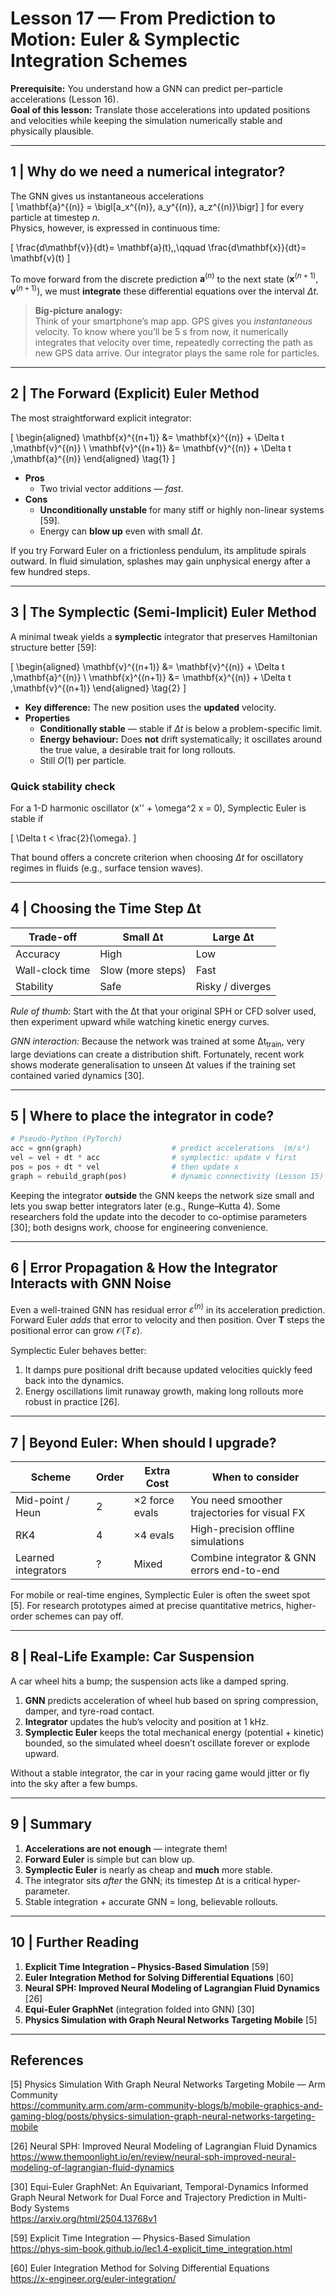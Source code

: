 # Lesson 17 — From Prediction to Motion: Euler & Symplectic Integration Schemes  

**Prerequisite:** You understand how a GNN can predict per–particle accelerations (Lesson 16).  
**Goal of this lesson:** Translate those accelerations into updated positions and velocities while keeping the simulation numerically stable and physically plausible.

---

## 1 | Why do we need a numerical integrator?

The GNN gives us instantaneous accelerations  
\[
\mathbf{a}^{(n)} = \bigl[a_x^{(n)}, a_y^{(n)}, a_z^{(n)}\bigr]
\]
for every particle at timestep $n$.  
Physics, however, is expressed in continuous time:

\[
\frac{d\mathbf{v}}{dt}= \mathbf{a}(t)\,,\qquad
\frac{d\mathbf{x}}{dt}= \mathbf{v}(t)
\]

To move forward from the discrete prediction $\mathbf{a}^{(n)}$ to the next state $(\mathbf{x}^{(n+1)},\mathbf{v}^{(n+1)})$, we must **integrate** these differential equations over the interval $\Delta t$.  

> **Big-picture analogy:**  
> Think of your smartphone’s map app. GPS gives you *instantaneous* velocity. To know where you’ll be 5 s from now, it numerically integrates that velocity over time, repeatedly correcting the path as new GPS data arrive. Our integrator plays the same role for particles.

---

## 2 | The Forward (Explicit) Euler Method

The most straightforward explicit integrator:

\[
\begin{aligned}
\mathbf{x}^{(n+1)} &= \mathbf{x}^{(n)} + \Delta t \,\mathbf{v}^{(n)} \\
\mathbf{v}^{(n+1)} &= \mathbf{v}^{(n)} + \Delta t \,\mathbf{a}^{(n)}
\end{aligned}
\tag{1}
\]

* **Pros**  
  * Two trivial vector additions — *fast*.  
* **Cons**  
  * **Unconditionally unstable** for many stiff or highly non-linear systems [59].  
  * Energy can **blow up** even with small $\Delta t$.

If you try Forward Euler on a frictionless pendulum, its amplitude spirals outward. In fluid simulation, splashes may gain unphysical energy after a few hundred steps.

---

## 3 | The Symplectic (Semi-Implicit) Euler Method

A minimal tweak yields a **symplectic** integrator that preserves Hamiltonian structure better [59]:

\[
\begin{aligned}
\mathbf{v}^{(n+1)} &= \mathbf{v}^{(n)} + \Delta t \,\mathbf{a}^{(n)} \\
\mathbf{x}^{(n+1)} &= \mathbf{x}^{(n)} + \Delta t \,\mathbf{v}^{(n+1)}
\end{aligned}
\tag{2}
\]

* **Key difference:** The new position uses the **updated** velocity.  
* **Properties**  
  * **Conditionally stable** — stable if $\Delta t$ is below a problem-specific limit.  
  * **Energy behaviour:** Does **not** drift systematically; it oscillates around the true value, a desirable trait for long rollouts.  
  * Still $O(1)$ per particle.

### Quick stability check  

For a 1-D harmonic oscillator \(x'' + \omega^2 x = 0\), Symplectic Euler is stable if  

\[
\Delta t < \frac{2}{\omega}.
\]

That bound offers a concrete criterion when choosing $\Delta t$ for oscillatory regimes in fluids (e.g., surface tension waves).

---

## 4 | Choosing the Time Step Δt

| Trade-off | Small Δt | Large Δt |
|-----------|---------|----------|
| Accuracy  | High    | Low      |
| Wall-clock time | Slow (more steps) | Fast |
| Stability | Safe    | Risky / diverges |

*Rule of thumb:* Start with the Δt that your original SPH or CFD solver used, then experiment upward while watching kinetic energy curves.  

*GNN interaction:* Because the network was trained at some Δt<sub>train</sub>, very large deviations can create a distribution shift. Fortunately, recent work shows moderate generalisation to unseen Δt values if the training set contained varied dynamics [30].

---

## 5 | Where to place the integrator in code?

```python
# Pseudo-Python (PyTorch)
acc = gnn(graph)                    # predict accelerations  (m/s²)
vel = vel + dt * acc                # symplectic: update v first
pos = pos + dt * vel                # then update x
graph = rebuild_graph(pos)          # dynamic connectivity (Lesson 15)
```

Keeping the integrator **outside** the GNN keeps the network size small and lets you swap better integrators later (e.g., Runge–Kutta 4). Some researchers fold the update into the decoder to co-optimise parameters [30]; both designs work, choose for engineering convenience.

---

## 6 | Error Propagation & How the Integrator Interacts with GNN Noise

Even a well-trained GNN has residual error $\varepsilon^{(n)}$ in its acceleration prediction. Forward Euler *adds* that error to velocity and then position. Over **T** steps the positional error can grow $\mathcal{O}(T\,\varepsilon)$.

Symplectic Euler behaves better:

1. It damps pure positional drift because updated velocities quickly feed back into the dynamics.  
2. Energy oscillations limit runaway growth, making long rollouts more robust in practice [26].

---

## 7 | Beyond Euler: When should I upgrade?

| Scheme | Order | Extra Cost | When to consider |
|--------|-------|-----------|------------------|
| Mid-point / Heun | 2 | ×2 force evals | You need smoother trajectories for visual FX |
| RK4 | 4 | ×4 evals | High-precision offline simulations |
| Learned integrators | ? | Mixed | Combine integrator & GNN errors end-to-end |

For mobile or real-time engines, Symplectic Euler is often the sweet spot [5]. For research prototypes aimed at precise quantitative metrics, higher-order schemes can pay off.

---

## 8 | Real-Life Example: Car Suspension  

A car wheel hits a bump; the suspension acts like a damped spring.  

1. **GNN** predicts acceleration of wheel hub based on spring compression, damper, and tyre-road contact.  
2. **Integrator** updates the hub’s velocity and position at 1 kHz.  
3. **Symplectic Euler** keeps the total mechanical energy (potential + kinetic) bounded, so the simulated wheel doesn’t oscillate forever or explode upward.  

Without a stable integrator, the car in your racing game would jitter or fly into the sky after a few bumps.

---

## 9 | Summary

1. **Accelerations are not enough** — integrate them!  
2. **Forward Euler** is simple but can blow up.  
3. **Symplectic Euler** is nearly as cheap and **much** more stable.  
4. The integrator sits *after* the GNN; its timestep Δt is a critical hyper-parameter.  
5. Stable integration + accurate GNN = long, believable rollouts.

---

## 10 | Further Reading

1. **Explicit Time Integration – Physics-Based Simulation** [59]  
2. **Euler Integration Method for Solving Differential Equations** [60]  
3. **Neural SPH: Improved Neural Modeling of Lagrangian Fluid Dynamics** [26]  
4. **Equi-Euler GraphNet** (integration folded into GNN) [30]  
5. **Physics Simulation with Graph Neural Networks Targeting Mobile** [5]

---

## References

[5] Physics Simulation With Graph Neural Networks Targeting Mobile — Arm Community  
<https://community.arm.com/arm-community-blogs/b/mobile-graphics-and-gaming-blog/posts/physics-simulation-graph-neural-networks-targeting-mobile>

[26] Neural SPH: Improved Neural Modeling of Lagrangian Fluid Dynamics  
<https://www.themoonlight.io/en/review/neural-sph-improved-neural-modeling-of-lagrangian-fluid-dynamics>

[30] Equi-Euler GraphNet: An Equivariant, Temporal-Dynamics Informed Graph Neural Network for Dual Force and Trajectory Prediction in Multi-Body Systems  
<https://arxiv.org/html/2504.13768v1>

[59] Explicit Time Integration — Physics-Based Simulation  
<https://phys-sim-book.github.io/lec1.4-explicit_time_integration.html>

[60] Euler Integration Method for Solving Differential Equations  
<https://x-engineer.org/euler-integration/>
